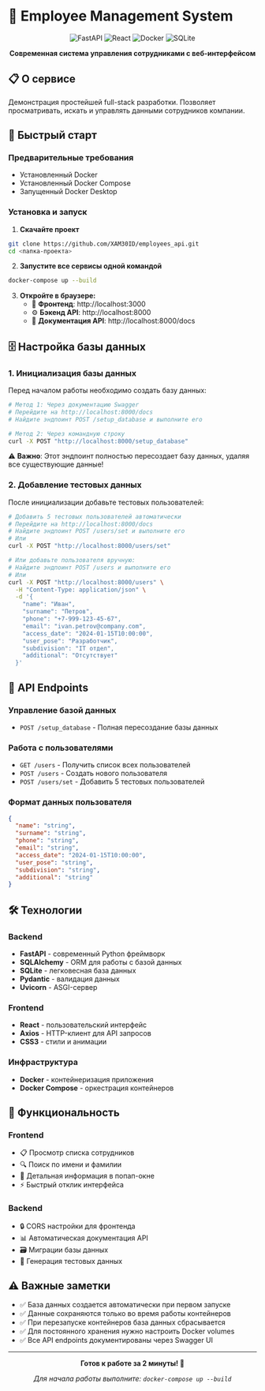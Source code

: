 # 🏢 Employee Management System

<div align="center">

![FastAPI](https://img.shields.io/badge/FastAPI-005571?style=for-the-badge&logo=fastapi)
![React](https://img.shields.io/badge/React-20232A?style=for-the-badge&logo=react&logoColor=61DAFB)
![Docker](https://img.shields.io/badge/Docker-2CA5E0?style=for-the-badge&logo=docker&logoColor=white)
![SQLite](https://img.shields.io/badge/SQLite-07405E?style=for-the-badge&logo=sqlite&logoColor=white)

**Современная система управления сотрудниками с веб-интерфейсом**

</div>

## 📋 О сервисе

Демонстрация простейшей full-stack разработки. Позволяет просматривать, искать и управлять данными сотрудников компании.

## 🚀 Быстрый старт

### Предварительные требования
- Установленный Docker
- Установленный Docker Compose
- Запущенный Docker Desktop

### Установка и запуск

1. **Скачайте проект**
```bash
git clone https://github.com/XAM30ID/employees_api.git
cd <папка-проекта>
```

2. **Запустите все сервисы одной командой**
```bash
docker-compose up --build
```

3. **Откройте в браузере:**
   - 📱 **Фронтенд**: http://localhost:3000
   - ⚙️ **Бэкенд API**: http://localhost:8000
   - 📖 **Документация API**: http://localhost:8000/docs

## 🗄️ Настройка базы данных

### 1. Инициализация базы данных

Перед началом работы необходимо создать базу данных:

```bash
# Метод 1: Через документацию Swagger
# Перейдите на http://localhost:8000/docs
# Найдите эндпоинт POST /setup_database и выполните его

# Метод 2: Через командную строку
curl -X POST "http://localhost:8000/setup_database"
```

⚠️ **Важно**: Этот эндпоинт полностью пересоздает базу данных, удаляя все существующие данные!

### 2. Добавление тестовых данных

После инициализации добавьте тестовых пользователей:

```bash
# Добавить 5 тестовых пользователей автоматически
# Перейдите на http://localhost:8000/docs
# Найдите эндпоинт POST /users/set и выполните его
# Или
curl -X POST "http://localhost:8000/users/set"

# Или добавьте пользователя вручную:
# Найдите эндпоинт POST /users и выполните его
# Или
curl -X POST "http://localhost:8000/users" \
  -H "Content-Type: application/json" \
  -d '{
    "name": "Иван",
    "surname": "Петров",
    "phone": "+7-999-123-45-67",
    "email": "ivan.petrov@company.com",
    "access_date": "2024-01-15T10:00:00",
    "user_pose": "Разработчик",
    "subdivision": "IT отдел",
    "additional": "Отсутствует"
  }'
```

## 📡 API Endpoints

### Управление базой данных
- `POST /setup_database` - Полная пересоздание базы данных

### Работа с пользователями
- `GET /users` - Получить список всех пользователей
- `POST /users` - Создать нового пользователя
- `POST /users/set` - Добавить 5 тестовых пользователей

### Формат данных пользователя
```json
{
  "name": "string",
  "surname": "string",
  "phone": "string",
  "email": "string",
  "access_date": "2024-01-15T10:00:00",
  "user_pose": "string",
  "subdivision": "string",
  "additional": "string"
}
```

## 🛠 Технологии

### Backend
- **FastAPI** - современный Python фреймворк
- **SQLAlchemy** - ORM для работы с базой данных
- **SQLite** - легковесная база данных
- **Pydantic** - валидация данных
- **Uvicorn** - ASGI-сервер

### Frontend
- **React** - пользовательский интерфейс
- **Axios** - HTTP-клиент для API запросов
- **CSS3** - стили и анимации

### Инфраструктура
- **Docker** - контейнеризация приложения
- **Docker Compose** - оркестрация контейнеров

## 🎯 Функциональность

### Frontend
- 📋 Просмотр списка сотрудников
- 🔍 Поиск по имени и фамилии
- 👤 Детальная информация в попап-окне
- ⚡ Быстрый отклик интерфейса

### Backend
- 🔒 CORS настройки для фронтенда
- 📊 Автоматическая документация API
- 🗃️ Миграции базы данных
- 🧪 Генерация тестовых данных

## ⚠️ Важные заметки

- ✅ База данных создается автоматически при первом запуске
- ✅ Данные сохраняются только во время работы контейнеров
- ✅ При перезапуске контейнеров база данных сбрасывается
- ✅ Для постоянного хранения нужно настроить Docker volumes
- ✅ Все API endpoints документированы через Swagger UI
---

<div align="center">

**Готов к работе за 2 минуты! 🚀**

*Для начала работы выполните: `docker-compose up --build`*

</div>
